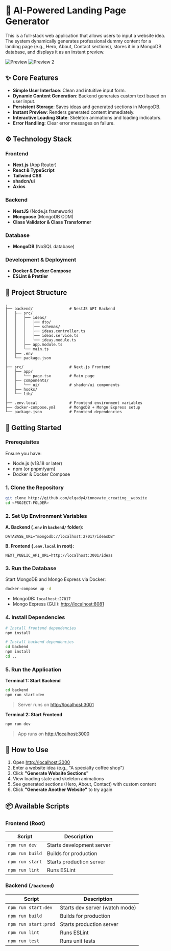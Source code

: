 # 🚀 AI-Powered Landing Page Generator

This is a full-stack web application that allows users to input a website idea. The system dynamically generates professional dummy content for a landing page (e.g., Hero, About, Contact sections), stores it in a MongoDB database, and displays it as an instant preview.

![Preview](./screenshot.png)
![Preview 2](./screenshot_2.png)

## ✨ Core Features

- **Simple User Interface**: Clean and intuitive input form.
- **Dynamic Content Generation**: Backend generates custom text based on user input.
- **Persistent Storage**: Saves ideas and generated sections in MongoDB.
- **Instant Preview**: Renders generated content immediately.
- **Interactive Loading State**: Skeleton animations and loading indicators.
- **Error Handling**: Clear error messages on failure.

## ⚙️ Technology Stack

### Frontend
- **Next.js** (App Router)
- **React & TypeScript**
- **Tailwind CSS**
- **shadcn/ui**
- **Axios**

### Backend
- **NestJS** (Node.js framework)
- **Mongoose** (MongoDB ODM)
- **Class Validator & Class Transformer**

### Database
- **MongoDB** (NoSQL database)

### Development & Deployment
- **Docker & Docker Compose**
- **ESLint & Prettier**

## 📁 Project Structure

```
.
├── backend/                # NestJS API Backend
│   ├── src/
│   │   ├── ideas/
│   │   │   ├── dto/
│   │   │   ├── schemas/
│   │   │   ├── ideas.controller.ts
│   │   │   ├── ideas.service.ts
│   │   │   └── ideas.module.ts
│   │   ├── app.module.ts
│   │   └── main.ts
│   ├── .env
│   └── package.json
│
├── src/                    # Next.js Frontend
│   ├── app/
│   │   └── page.tsx        # Main page
│   ├── components/
│   │   └── ui/             # shadcn/ui components
│   ├── hooks/
│   └── lib/
│
├── .env.local              # Frontend environment variables
├── docker-compose.yml      # MongoDB + Mongo Express setup
└── package.json            # Frontend dependencies
```

## 🚀 Getting Started

### Prerequisites

Ensure you have:
- Node.js (v18.18 or later)
- npm (or pnpm/yarn)
- Docker & Docker Compose

### 1. Clone the Repository

```bash
git clone http://github.com/elqady4/innovate_creating__website
cd <PROJECT-FOLDER>
```

### 2. Set Up Environment Variables

**A. Backend (`.env` in `backend/` folder):**

```env
DATABASE_URL="mongodb://localhost:27017/ideasDB"
```

**B. Frontend (`.env.local` in root):**

```env
NEXT_PUBLIC_API_URL=http://localhost:3001/ideas
```

### 3. Run the Database

Start MongoDB and Mongo Express via Docker:

```bash
docker-compose up -d
```

- MongoDB: `localhost:27017`
- Mongo Express (GUI): [http://localhost:8081](http://localhost:8081)

### 4. Install Dependencies

```bash
# Install frontend dependencies
npm install

# Install backend dependencies
cd backend
npm install
cd ..
```

### 5. Run the Application

**Terminal 1: Start Backend**

```bash
cd backend
npm run start:dev
```

> Server runs on [http://localhost:3001](http://localhost:3001)

**Terminal 2: Start Frontend**

```bash
npm run dev
```

> App runs on [http://localhost:3000](http://localhost:3000)

## 📖 How to Use

1. Open [http://localhost:3000](http://localhost:3000)
2. Enter a website idea (e.g., "A specialty coffee shop")
3. Click **"Generate Website Sections"**
4. View loading state and skeleton animations
5. See generated sections (Hero, About, Contact) with custom content
6. Click **"Generate Another Website"** to try again

## 📦 Available Scripts

### Frontend (Root)

| Script            | Description                          |
|-------------------|--------------------------------------|
| `npm run dev`     | Starts development server            |
| `npm run build`   | Builds for production                |
| `npm run start`   | Starts production server             |
| `npm run lint`    | Runs ESLint                          |

### Backend (`/backend`)

| Script               | Description                          |
|----------------------|--------------------------------------|
| `npm run start:dev`  | Starts dev server (watch mode)       |
| `npm run build`      | Builds for production                |
| `npm run start:prod` | Starts production server             |
| `npm run lint`       | Runs ESLint                          |
| `npm run test`       | Runs unit tests                      |
